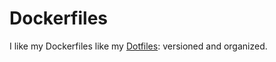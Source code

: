 # Dockerfiles

I like my Dockerfiles like my [Dotfiles](https://github.com/edublancas/dotfiles): versioned and organized.